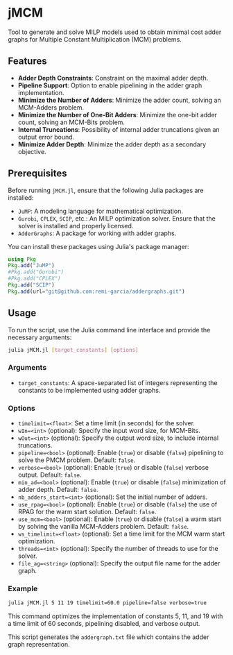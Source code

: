 # jMCM
Tool to generate and solve MILP models used to obtain minimal cost adder graphs for Multiple Constant Multiplication (MCM) problems.

## Features

- **Adder Depth Constraints**: Constraint on the maximal adder depth.
- **Pipeline Support**: Option to enable pipelining in the adder graph implementation.
- **Minimize the Number of Adders**: Minimize the adder count, solving an MCM-Adders problem.
- **Minimize the Number of One-Bit Adders**: Minimize the one-bit adder count, solving an MCM-Bits problem.
- **Internal Truncations**: Possibility of internal adder truncations given an output error bound.
- **Minimize Adder Depth**: Minimize the adder depth as a secondary objective.

## Prerequisites

Before running `jMCM.jl`, ensure that the following Julia packages are installed:

- `JuMP`: A modeling language for mathematical optimization.
- `Gurobi`, `CPLEX`, `SCIP`, etc.: An MILP optimization solver. Ensure that the solver is installed and properly licensed.
- `AdderGraphs`: A package for working with adder graphs.

You can install these packages using Julia's package manager:

```julia
using Pkg
Pkg.add("JuMP")
#Pkg.add("Gurobi")
#Pkg.add("CPLEX")
Pkg.add("SCIP")
Pkg.add(url="git@github.com:remi-garcia/addergraphs.git")
```

## Usage

To run the script, use the Julia command line interface and provide the necessary arguments:

```bash
julia jMCM.jl [target_constants] [options]
```

### Arguments

- `target_constants`: A space-separated list of integers representing the constants to be implemented using adder graphs.

### Options

- `timelimit=<float>`: Set a time limit (in seconds) for the solver.
- `wIn=<int>` (optional): Specify the input word size, for MCM-Bits.
- `wOut=<int>` (optional): Specify the output word size, to include internal truncations.
- `pipeline=<bool>` (optional): Enable (`true`) or disable (`false`) pipelining to solve the PMCM problem. Default: `false`.
- `verbose=<bool>` (optional): Enable (`true`) or disable (`false`) verbose output. Default: `false`.
- `min_ad=<bool>` (optional): Enable (`true`) or disable (`false`) minimization of adder depth. Default: `false`.
- `nb_adders_start=<int>` (optional): Set the initial number of adders.
- `use_rpag=<bool>` (optional): Enable (`true`) or disable (`false`) the use of RPAG for the warm start solution. Default: `false`.
- `use_mcm=<bool>` (optional): Enable (`true`) or disable (`false`) a warm start by solving the vanilla MCM-Adders problem. Default: `false`.
- `ws_timelimit=<float>` (optional): Set a time limit for the MCM warm start optimization.
- `threads=<int>` (optional): Specify the number of threads to use for the solver.
- `file_ag=<string>` (optional): Specify the output file name for the adder graph.

### Example

```bash
julia jMCM.jl 5 11 19 timelimit=60.0 pipeline=false verbose=true
```

This command optimizes the implementation of constants 5, 11, and 19 with a time limit of 60 seconds, pipelining disabled, and verbose output.

This script generates the `addergraph.txt` file which contains the adder graph representation.
